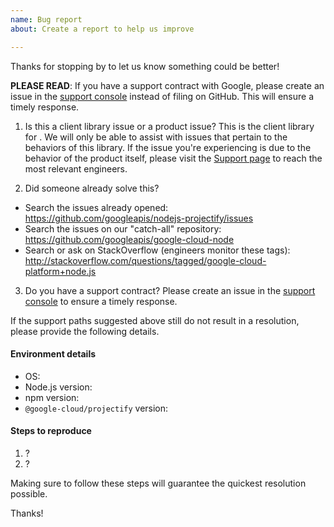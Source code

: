 ```yaml
---
name: Bug report
about: Create a report to help us improve

---
```


Thanks for stopping by to let us know something could be better!

**PLEASE READ**: If you have a support contract with Google, please create an issue in the [support console](https://cloud.google.com/support/) instead of filing on GitHub. This will ensure a timely response.

1) Is this a client library issue or a product issue?
This is the client library for . We will only be able to assist with issues that pertain to the behaviors of this library. If the issue you're experiencing is due to the behavior of the product itself, please visit the [ Support page]() to reach the most relevant engineers.

2) Did someone already solve this?
  - Search the issues already opened: https://github.com/googleapis/nodejs-projectify/issues
  - Search the issues on our "catch-all" repository: https://github.com/googleapis/google-cloud-node
  - Search or ask on StackOverflow (engineers monitor these tags): http://stackoverflow.com/questions/tagged/google-cloud-platform+node.js

3) Do you have a support contract?
Please create an issue in the [support console](https://cloud.google.com/support/) to ensure a timely response.

If the support paths suggested above still do not result in a resolution, please provide the following details.

#### Environment details

  - OS:
  - Node.js version:
  - npm version:
  - `@google-cloud/projectify` version:

#### Steps to reproduce

  1. ?
  2. ?

Making sure to follow these steps will guarantee the quickest resolution possible.

Thanks!
